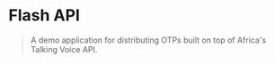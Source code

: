 # Flash API #
> A demo application for distributing OTPs built on top of Africa's Talking Voice API.
